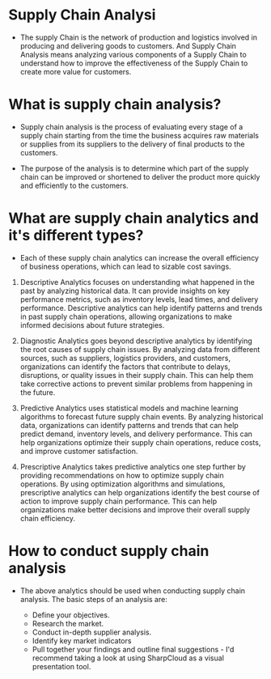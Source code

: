 # Supply Chain Analysi

- The supply Chain is the network of production and logistics involved in producing and delivering goods to customers. And Supply Chain Analysis means analyzing various components of a Supply Chain to understand how to improve the effectiveness of the Supply Chain to create more value for customers.

# What is supply chain analysis?

- Supply chain analysis is the process of evaluating every stage of a supply chain starting from the time the business acquires raw materials or supplies from its suppliers to the delivery of final products to the customers.

- The purpose of the analysis is to determine which part of the supply chain can be improved or shortened to deliver the product more quickly and efficiently to the customers.

# What are supply chain analytics and it's different types?

- Each of these supply chain analytics can increase the overall efficiency of business operations, which can lead to sizable cost savings.

1. Descriptive Analytics focuses on understanding what happened in the past by analyzing historical data. It can provide insights on key performance metrics, such as inventory levels, lead times, and delivery performance. Descriptive analytics can help identify patterns and trends in past supply chain operations, allowing organizations to make informed decisions about future strategies.

2. Diagnostic Analytics goes beyond descriptive analytics by identifying the root causes of supply chain issues. By analyzing data from different sources, such as suppliers, logistics providers, and customers, organizations can identify the factors that contribute to delays, disruptions, or quality issues in their supply chain. This can help them take corrective actions to prevent similar problems from happening in the future.

3. Predictive Analytics uses statistical models and machine learning algorithms to forecast future supply chain events. By analyzing historical data, organizations can identify patterns and trends that can help predict demand, inventory levels, and delivery performance. This can help organizations optimize their supply chain operations, reduce costs, and improve customer satisfaction.

4. Prescriptive Analytics takes predictive analytics one step further by providing recommendations on how to optimize supply chain operations. By using optimization algorithms and simulations, prescriptive analytics can help organizations identify the best course of action to improve supply chain performance. This can help organizations make better decisions and improve their overall supply chain efficiency.

# How to conduct supply chain analysis

- The above analytics should be used when conducting supply chain analysis. The basic steps of an analysis are:

    - Define your objectives.
    - Research the market.
    - Conduct in-depth supplier analysis.
    - Identify key market indicators
    - Pull together your findings and outline final suggestions - I'd recommend taking a look at using SharpCloud as a visual presentation tool.
